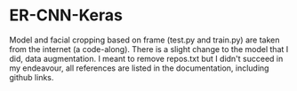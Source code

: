 # ER-CNN-Keras
Model and facial cropping based on frame (test.py and train.py) are taken from the internet (a code-along).
There is a slight change to the model that I did, data augmentation.
I meant to remove repos.txt but I didn't succeed in my endeavour, all references are listed in the documentation, including github links.
